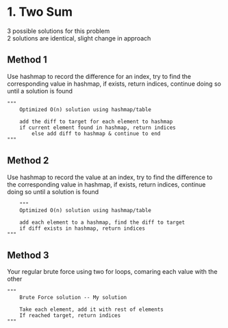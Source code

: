 # 1. Two Sum

3 possible solutions for this problem  
2 solutions are identical, slight change in approach

## Method 1

Use hashmap to record the difference for an index, try to find the corresponding value in hashmap, if exists, return indices, continue doing so until a solution is found

```
"""
    Optimized O(n) solution using hashmap/table

    add the diff to target for each element to hashmap
    if current element found in hashmap, return indices
        else add diff to hashmap & continue to end
"""
```

## Method 2

Use hashmap to record the value at an index, try to find the difference to the corresponding value in hashmap, if exists, return indices, continue doing so until a solution is found

```
    """
    Optimized O(n) solution using hashmap/table

    add each element to a hashmap, find the diff to target
    if diff exists in hashmap, return indices
"""
```


## Method 3

Your regular brute force using two for loops, comaring each value with the other

```
"""
    Brute Force solution -- My solution

    Take each element, add it with rest of elements
    If reached target, return indices
"""
```
